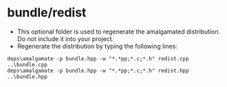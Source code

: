 bundle/redist
=============

- This optional folder is used to regenerate the amalgamated distribution. Do not include it into your project.
- Regenerate the distribution by typing the following lines:
```
deps\amalgamate -p bundle.hpp -w "*.*pp;*.c;*.h" redist.cpp ..\bundle.cpp
deps\amalgamate -p bundle.hpp -w "*.*pp;*.c;*.h" redist.hpp ..\bundle.hpp
```
